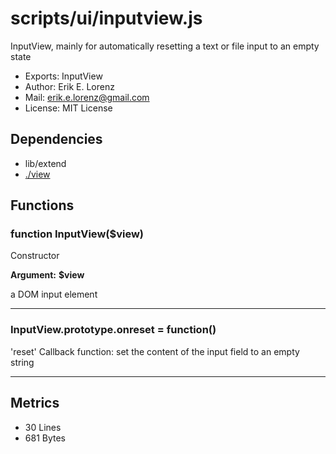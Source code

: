 # scripts/ui/inputview.js


InputView, mainly for automatically resetting a text or file input to an empty state

* Exports: InputView
* Author: Erik E. Lorenz 
* Mail: <erik.e.lorenz@gmail.com>
* License: MIT License


## Dependencies

* lib/extend
* <a href="./view.html">./view</a>

## Functions

###   function InputView($view)
Constructor

**Argument:** **$view**

a DOM input element

---


###   InputView.prototype.onreset = function()
'reset' Callback function: set the content of the input field to an empty
string

---

## Metrics

* 30 Lines
* 681 Bytes

